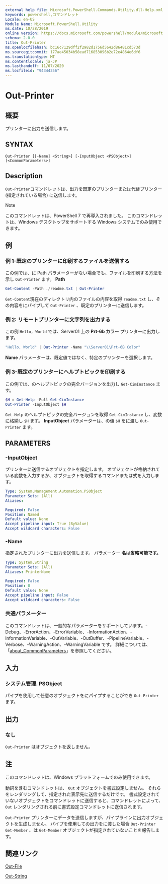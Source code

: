 ```yaml
---
external help file: Microsoft.PowerShell.Commands.Utility.dll-Help.xml
keywords: powershell,コマンドレット
Locale: en-US
Module Name: Microsoft.PowerShell.Utility
ms.date: 10/28/2019
online version: https://docs.microsoft.com/powershell/module/microsoft.powershell.utility/out-printer?view=powershell-7.1&WT.mc_id=ps-gethelp
schema: 2.0.0
title: Out-Printer
ms.openlocfilehash: bc16c7129dff2f2982d1756d5642d86481cd573d
ms.sourcegitcommit: 177ae45034b58ead716853096b2e72e4864e6df6
ms.translationtype: MT
ms.contentlocale: ja-JP
ms.lasthandoff: 11/07/2020
ms.locfileid: "94344356"
---
```

# Out-Printer

## 概要
プリンターに出力を送信します。

## SYNTAX

```
Out-Printer [[-Name] <String>] [-InputObject <PSObject>] [<CommonParameters>]
```

## Description

`Out-Printer`コマンドレットは、出力を既定のプリンターまたは代替プリンター (指定されている場合) に送信します。

> [!NOTE]
> このコマンドレットは、PowerShell 7 で再導入されました。 このコマンドレットは、Windows デスクトップをサポートする Windows システムでのみ使用できます。

## 例

### 例 1-既定のプリンターに印刷するファイルを送信する

この例では、に Path パラメーターがない場合でも、ファイルを印刷する方法を示し `Out-Printer` ます。 **Path**

```powershell
Get-Content -Path ./readme.txt | Out-Printer
```

`Get-Content`現在のディレクトリ内のファイルの内容を取得 `readme.txt` し、その内容をにパイプして `Out-Printer` 、既定のプリンターに送信します。

### 例 2: リモートプリンターに文字列を出力する

この例 `Hello, World` では、Server01 上の **Prt-6b カラー** プリンターに出力します。

```powershell
"Hello, World" | Out-Printer -Name "\\Server01\Prt-6B Color"
```

**Name** パラメーターは、既定値ではなく、特定のプリンターを選択します。

### 例 3-既定のプリンターにヘルプトピックを印刷する

この例では、のヘルプトピックの完全バージョンを出力し `Get-CimInstance` ます。

```powershell
$H = Get-Help -Full Get-CimInstance
Out-Printer -InputObject $H
```

`Get-Help` のヘルプトピックの完全バージョンを取得 `Get-CimInstance` し、変数に格納し `$H` ます。 **InputObject** パラメーターは、の値 `$H` をに渡し `Out-Printer` ます。

## PARAMETERS

### -InputObject

プリンターに送信するオブジェクトを指定します。 オブジェクトが格納されている変数を入力するか、オブジェクトを取得するコマンドまたは式を入力します。

```yaml
Type: System.Management.Automation.PSObject
Parameter Sets: (All)
Aliases:

Required: False
Position: Named
Default value: None
Accept pipeline input: True (ByValue)
Accept wildcard characters: False
```

### -Name

指定されたプリンターに出力を送信します。 パラメーター **名は省略可能です。**

```yaml
Type: System.String
Parameter Sets: (All)
Aliases: PrinterName

Required: False
Position: 0
Default value: None
Accept pipeline input: False
Accept wildcard characters: False
```

### 共通パラメーター

このコマンドレットは、一般的なパラメーターをサポートしています。-Debug、-ErrorAction、-ErrorVariable、-InformationAction、-InformationVariable、-OutVariable、-OutBuffer、-PipelineVariable、-Verbose、-WarningAction、-WarningVariable です。 詳細については、「[about_CommonParameters](https://go.microsoft.com/fwlink/?LinkID=113216)」を参照してください。

## 入力

### システム管理. PSObject

パイプを使用して任意のオブジェクトをにパイプすることができ `Out-Printer` ます。

## 出力

### なし

`Out-Printer` はオブジェクトを返しません。

## 注

このコマンドレットは、Windows プラットフォームでのみ使用できます。

動詞を含むコマンドレットは、 `Out` オブジェクトを書式設定しません。 それらをレンダリングして、指定された表示先に送信するだけです。 書式設定されていないオブジェクトをコマンドレットに送信すると、コマンドレットによって、 `Out` レンダリングされる前に書式設定コマンドレットに送信されます。

`Out-Printer` プリンターにデータを送信しますが、パイプラインに出力オブジェクトを生成しません。 パイプを使用しての出力をに渡した場合 `Out-Printer` `Get-Member` 、は `Get-Member` オブジェクトが指定されていないことを報告します。

## 関連リンク

[Out-File](Out-File.md)

[Out-String](Out-String.md)
